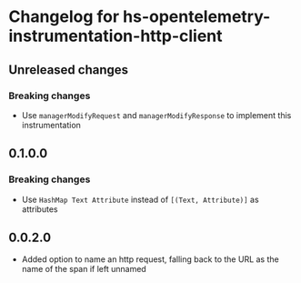 # Changelog for hs-opentelemetry-instrumentation-http-client

## Unreleased changes

### Breaking changes

- Use `managerModifyRequest` and `managerModifyResponse` to implement this instrumentation

## 0.1.0.0

### Breaking changes

- Use `HashMap Text Attribute` instead of `[(Text, Attribute)]` as attributes

## 0.0.2.0

- Added option to name an http request, falling back to the URL as the name of the span if left unnamed
